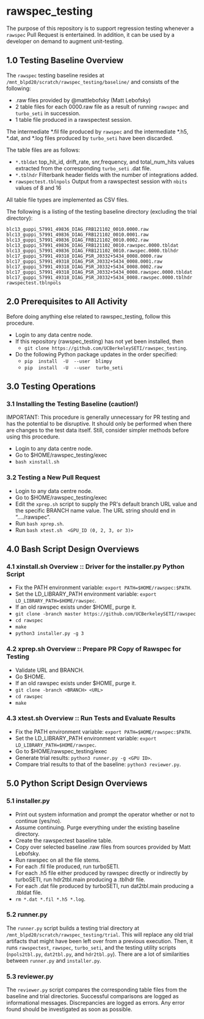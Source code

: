 # rawspec_testing

The purpose of this repository is to support regression testing whenever a ```rawspec``` Pull Request is entertained.  In addition, it can be used by a developer on demand to augment unit-testing.

## 1.0 Testing Baseline Overview

The ```rawspec``` testing baseline resides at  ```/mnt_blpd20/scratch/rawspec_testing/baseline/``` and consists of the following:
* .raw files provided by @mattlebofsky (Matt Lebofsky)
* 2 table files for each 0000.raw file as a result of running ```rawspec``` and ```turbo_seti``` in succession. 
* 1 table file produced in a rawspectest session.

The intermediate *.fil file produced by ```rawspec``` and the intermediate *.h5, *.dat, and *.log files produced by ```turbo_seti``` have been discarded. 
 
The table files are as follows:
* ```*.tbldat``` top_hit_id, drift_rate, snr,frequency, and total_num_hits values extracted from the corresponding ```turbo_seti``` .dat file.
* ```*.tblhdr``` Filterbank header fields with the number of integrations added.
* ```rawspectest.tblnpols``` Output from a rawspectest session with ```nbits``` values of 8 and 16

All table file types are implemented as CSV files.

The following is a listing of the testing baseline directory (excluding the trial directory):
```
blc13_guppi_57991_49836_DIAG_FRB121102_0010.0000.raw
blc13_guppi_57991_49836_DIAG_FRB121102_0010.0001.raw
blc13_guppi_57991_49836_DIAG_FRB121102_0010.0002.raw
blc13_guppi_57991_49836_DIAG_FRB121102_0010.rawspec.0000.tbldat
blc13_guppi_57991_49836_DIAG_FRB121102_0010.rawspec.0000.tblhdr
blc17_guppi_57991_49318_DIAG_PSR_J0332+5434_0008.0000.raw
blc17_guppi_57991_49318_DIAG_PSR_J0332+5434_0008.0001.raw
blc17_guppi_57991_49318_DIAG_PSR_J0332+5434_0008.0002.raw
blc17_guppi_57991_49318_DIAG_PSR_J0332+5434_0008.rawspec.0000.tbldat
blc17_guppi_57991_49318_DIAG_PSR_J0332+5434_0008.rawspec.0000.tblhdr
rawspectest.tblnpols
```
## 2.0 Prerequisites to All Activity

Before doing anything else related to rawspec_testing, follow this procedure.

* Login to any data centre node.
* If this repository (rawspec_testing) has not yet been installed, then
     - ```git clone https://github.com/UCBerkeleySETI/rawspec_testing```.
* Do the following Python package updates in the order specified:
     - ```pip  install  -U  --user  blimpy```
     - ```pip  install  -U  --user  turbo_seti```

## 3.0 Testing Operations

### 3.1 Installing the Testing Baseline (caution!)

IMPORTANT: This procedure is generally unnecessary for PR testing and has the potential to be disruptive.  It should only be performed when there are changes to the test data itself.  Still, consider simpler methods before using this procedure.

* Login to any data centre node.
* Go to $HOME/rawspec_testing/exec 
* ```bash xinstall.sh```

### 3.2 Testing a New Pull Request

* Login to any data centre node.
* Go to $HOME/rawspec_testing/exec 
*  Edit the ```xprep.sh``` script to supply the PR's default branch URL value and the specific BRANCH name value.  The URL string should end in “…./rawspec”.
* Run ```bash xprep.sh```.
* Run ```bash xtest.sh  <GPU_ID (0, 2, 3, or 3)>```

## 4.0 Bash Script Design Overviews

### 4.1 xinstall.sh Overview :: Driver for the installer.py Python Script

* Fix the PATH environment variable: ```export PATH=$HOME/rawspec:$PATH```.
* Set the LD_LIBRARY_PATH environment variable: ```export LD_LIBRARY_PATH=$HOME/rawspec```.
* If an old rawspec exists under $HOME, purge it.
* `git clone -branch master https://github.com/UCBerkeleySETI/rawspec`
* `cd rawspec`
* `make`
* `python3 installer.py -g 3`

### 4.2 xprep.sh Overview :: Prepare PR Copy of Rawspec for Testing

* Validate URL and BRANCH.
* Go $HOME.
* If an old rawspec exists under $HOME, purge it.
* `git clone -branch <BRANCH> <URL>`
* `cd rawspec`
* `make`

### 4.3 xtest.sh Overview :: Run Tests and Evaluate Results

* Fix the PATH environment variable: ```export PATH=$HOME/rawspec:$PATH```.
* Set the LD_LIBRARY_PATH environment variable: ```export LD_LIBRARY_PATH=$HOME/rawspec```.
* Go to $HOME/rawspec_testing/exec
* Generate trial results: ```python3 runner.py -g <GPU ID>```.
* Compare trial results to that of the baseline: ```python3 reviewer.py```.

## 5.0 Python Script Design Overviews

### 5.1 installer.py

* Print out system information and prompt the operator whether or not to continue (yes/no).
* Assume continuing.  Purge everything under the existing baseline directory.
* Create the rawspectest baseline table.
* Copy over selected baseline .raw files from sources provided by Matt Lebofsky.
* Run rawspec on all the file stems.
* For each .fil file produced, run turboSETI.
* For each .h5 file either produced by rawspec directly or indirectly by turboSETI, run hdr2tbl.main producing a .tblhdr file.
* For each .dat file produced by turboSETI, run dat2tbl.main producing a .tbldat file.
* ```rm *.dat *.fil *.h5 *.log```.

### 5.2 runner.py

The ```runner.py``` script builds a testing trial directory at ```/mnt_blpd20/scratch/rawspec_testing/trial```.  This will replace any old trial artifacts that might have been left over from a previous execution.  Then, it runs ```rawspectest```, ```rawspec```, ```turbo_seti```, and the testing utility scripts (```npols2tbl.py```, ```dat2tbl.py```, and ```hdr2tbl.py```).  There are a lot of similarities between ```runner.py``` and ```installer.py```.

### 5.3 reviewer.py

The ```reviewer.py``` script compares the corresponding table files from the baseline and trial directories.  Successful comparisons are logged as informational messages.  Discrepancies are logged as errors.  Any error found should be investigated as soon as possible.
